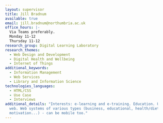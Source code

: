 ```yaml
---
layout: supervisor
title: Jill Bradnum
available: true
email: jill.bradnum@northumbria.ac.uk
office_hours: |-
  Via Teams preferably.
  Monday 11-12
  Thursday 11-12
research_group: Digital Learning Laboratory
research_themes:
  - Web Design and Development
  - Digital Health and Wellbeing
  - Internet of Things
additional_keywords:
  - Information Management
  - Web Services
  - Library and Information Science
technologies_languages:
  - HTML/CSS
  - Use Case
  - Interviews
additional_details: "Interests: e-learning and e-training. Education. Use of the
  web. Web systems of various types (business, educational, health/diet
  motivation...) - can be mobile too."
---
```

